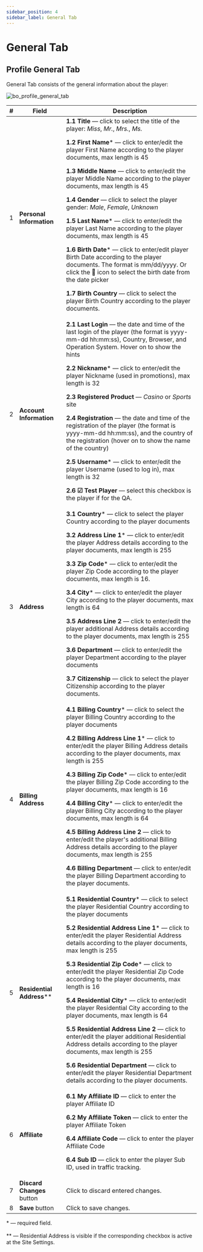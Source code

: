 ```yaml
---
sidebar_position: 4
sidebar_label: General Tab
---
```


# General Tab

## Profile General Tab

General Tab consists of the general information about the player:

![bo_profile_general_tab](https://i.imgur.com/pQMCwV9.png)

| # | Field | Description |
|-|-|-|
| 1 | **Personal Information** | **1.1 Title** &mdash; click to select the title of the player: *Miss*, *Mr.*, *Mrs.*, *Ms.*<p>**1.2 First Name*** &mdash; click to enter/edit the player First Name according to the player documents, max length is 45</p><p>**1.3 Middle Name** &mdash; click to enter/edit the player Middle Name according to the player documents, max length is 45</p><p>**1.4 Gender** &mdash; click to select the player gender: *Male*, *Female*, *Unknown*</p><p>**1.5 Last Name*** &mdash; click to enter/edit the player Last Name according to the player documents, max length is 45</p><p>**1.6 Birth Date*** &mdash; click to enter/edit player Birth Date according to the player documents. The format is mm/dd/yyyy. Or click the 📅 icon to select the birth date from the date picker</p><p>**1.7 Birth Country** &mdash; click to select the player Birth Country according to the player documents.</p> |
| 2 | **Account Information** | **2.1 Last Login** &mdash; the date and time of the last login of the player (the format is yyyy-mm-dd hh:mm:ss), Country, Browser, and Operation System. Hover on to show the hints<p>**2.2 Nickname*** &mdash; click to enter/edit the player Nickname (used in promotions), max length is 32</p><p>**2.3 Registered Product** &mdash; *Casino* or *Sports* site</p><p>**2.4 Registration** &mdash; the date and time of the registration of the player (the format is yyyy-mm-dd hh:mm:ss), and the country of the registration (hover on to show the name of the country)</p><p>**2.5 Username*** &mdash; click to enter/edit the player Username (used to log in), max length is 32</p><p>**2.6 ☑ Test Player** &mdash; select this checkbox is the player if for the QA.</p> |
| 3 | **Address** | **3.1 Country*** &mdash; click to select the player Country according to the player documents<p>**3.2 Address Line 1*** &mdash; click to enter/edit the player Address details according to the player documents, max length is 255</p><p>**3.3 Zip Code*** &mdash; click to enter/edit the player Zip Code according to the player documents, max length is 16.</p><p>**3.4 City*** &mdash; click to enter/edit the player City according to the player documents, max length is 64</p><p>**3.5 Address Line 2** &mdash; click to enter/edit the player additional Address details according to the player documents, max length is 255</p><p>**3.6 Department** &mdash; click to enter/edit the player Department according to the player documents</p><p>**3.7 Citizenship** &mdash; click to select the player Citizenship according to the player documents.</p> |
| 4 | **Billing Address** | **4.1 Billing Country*** &mdash; click to select the player Billing Country according to the player documents<p>**4.2 Billing Address Line 1*** &mdash; click to enter/edit the player Billing Address details according to the player documents, max length is 255</p><p>**4.3 Billing Zip Code*** &mdash; click to enter/edit the player Billing Zip Code according to the player documents, max length is 16</p><p>**4.4 Billing City*** &mdash; click to enter/edit the player Billing City according to the player documents, max length is 64</p><p>**4.5 Billing Address Line 2** &mdash; click to enter/edit the player's additional Billing Address details according to the player documents, max length is 255</p><p>**4.6 Billing Department** &mdash; click to enter/edit the player Billing Department according to the player documents.</p> |
| 5 | **Residential Address**** | **5.1 Residential Country*** &mdash; click to select the player Residential Country according to the player documents<p>**5.2 Residential Address Line 1*** &mdash; click to enter/edit the player Residential Address details according to the player documents, max length is 255</p><p>**5.3 Residential Zip Code*** &mdash; click to enter/edit the player Residential Zip Code according to the player documents, max length is 16</p><p>**5.4 Residential City*** &mdash; click to enter/edit the player Residential City according to the player documents, max length is 64</p><p>**5.5 Residential Address Line 2** &mdash; click to enter/edit the player additional Residential Address details according to the player documents, max length is 255</p><p>**5.6 Residential Department** &mdash; click to enter/edit the player Residential Department details according to the player documents.</p> |
| 6 | **Affiliate** | **6.1 My Affiliate ID** &mdash; click to enter the player Affiliate ID<p>**6.2 My Affiliate Token** &mdash; click to enter the player Affiliate Token</p><p>**6.4 Affiliate Code** &mdash; click to enter the player Affiliate Code</p><p>**6.4 Sub ID** &mdash; click to enter the player Sub ID, used in traffic tracking.</p> |
| 7 | **Discard Changes** button | Click to discard entered changes. |
| 8 | **Save** button | Click to save changes. |

  &ast; &mdash; required field.<br></br>
  &ast;&ast; &mdash; Residential Address is visible if the corresponding checkbox is active at the Site Settings.